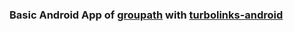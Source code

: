 ### Basic Android App of [groupath](https://github.com/yunusemredilber/groupath) with [turbolinks-android](https://github.com/turbolinks/turbolinks-android)



